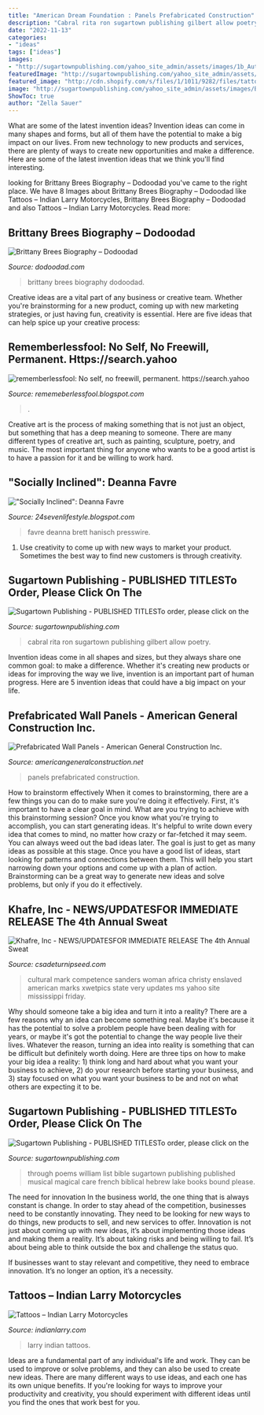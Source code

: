 ```yaml
---
title: "American Dream Foundation : Panels Prefabricated Construction"
description: "Cabral rita ron sugartown publishing gilbert allow poetry"
date: "2022-11-13"
categories:
- "ideas"
tags: ["ideas"]
images:
- "http://sugartownpublishing.com/yahoo_site_admin/assets/images/1b_Author_photo_Ron_Cabral.63113149_std.jpg"
featuredImage: "http://sugartownpublishing.com/yahoo_site_admin/assets/images/Bob_Coats_at_Lake_Tahoe3.338124218_std.jpg"
featured_image: "http://cdn.shopify.com/s/files/1/1011/9282/files/tattoo18_large.png?11621996272923911851"
image: "http://sugartownpublishing.com/yahoo_site_admin/assets/images/Bob_Coats_at_Lake_Tahoe3.338124218_std.jpg"
ShowToc: true
author: "Zella Sauer"
---
```



What are some of the latest invention ideas?
Invention ideas can come in many shapes and forms, but all of them have the potential to make a big impact on our lives. From new technology to new products and services, there are plenty of ways to create new opportunities and make a difference. Here are some of the latest invention ideas that we think you'll find interesting.

	

		
looking for Brittany Brees Biography – Dodoodad you've came to the right place. We have 8 Images about Brittany Brees Biography – Dodoodad like Tattoos – Indian Larry Motorcycles, Brittany Brees Biography – Dodoodad and also Tattoos – Indian Larry Motorcycles. Read more:
		
    
## Brittany Brees Biography – Dodoodad

<img loading=lazy src="https://dodoodad.com/wp-content/uploads/2018/02/brittany-brees.jpg" onerror="this.onerror=null;this.src='https://tse1.mm.bing.net/th?id=OIP.lbE9NQBlCUhwWYk5MhWdVwAAAA&amp;pid=15.1';" alt="Brittany Brees Biography – Dodoodad">

_Source: dodoodad.com_

>brittany brees biography dodoodad. 

	

Creative ideas are a vital part of any business or creative team. Whether you're brainstorming for a new product, coming up with new marketing strategies, or just having fun, creativity is essential. Here are five ideas that can help spice up your creative process:

    
## Rememberlessfool: No Self, No Freewill, Permanent. Https://search.yahoo

<img loading=lazy src="https://1.bp.blogspot.com/-NQLvskrISsU/XkYH0S16XqI/AAAAAAAAcsk/q5Oz1peDh-wQUgf8_i6eTFmFMNsbpLWzgCLcBGAsYHQ/s1600/Untitled436.png" onerror="this.onerror=null;this.src='https://tse4.mm.bing.net/th?id=OIP.T5hXyHZ1C5zCTG-UoKBtjQHaEK&amp;pid=15.1';" alt="rememberlessfool: No self, no freewill, permanent. https://search.yahoo">

_Source: rememeberlessfool.blogspot.com_

>. 

	

Creative art is the process of making something that is not just an object, but something that has a deep meaning to someone. There are many different types of creative art, such as painting, sculpture, poetry, and music. The most important thing for anyone who wants to be a good artist is to have a passion for it and be willing to work hard.

    
## &quot;Socially Inclined&quot;: Deanna Favre

<img loading=lazy src="http://2.bp.blogspot.com/_gD8Wn3tmB9c/TI8yPpvm_yI/AAAAAAAABn0/rsxbpMWO7HI/w1200-h630-p-k-no-nu/Deanna+Favre.jpg" onerror="this.onerror=null;this.src='https://tse1.mm.bing.net/th?id=OIP.CY1MZwa_yqhUtFLLbdENhgAAAA&amp;pid=15.1';" alt="&quot;Socially Inclined&quot;: Deanna Favre">

_Source: 24sevenlifestyle.blogspot.com_

>favre deanna brett hanisch presswire. 

	

1. Use creativity to come up with new ways to market your product. Sometimes the best way to find new customers is through creativity.

    
## Sugartown Publishing - PUBLISHED TITLESTo Order, Please Click On The

<img loading=lazy src="http://sugartownpublishing.com/yahoo_site_admin/assets/images/1b_Author_photo_Ron_Cabral.63113149_std.jpg" onerror="this.onerror=null;this.src='https://tse3.mm.bing.net/th?id=OIP.KPuxpa3iDx0h8TYj5KzAhQAAAA&amp;pid=15.1';" alt="Sugartown Publishing - PUBLISHED TITLESTo order, please click on the">

_Source: sugartownpublishing.com_

>cabral rita ron sugartown publishing gilbert allow poetry. 

	

Invention ideas come in all shapes and sizes, but they always share one common goal: to make a difference. Whether it's creating new products or ideas for improving the way we live, invention is an important part of human progress. Here are 5 invention ideas that could have a big impact on your life.

    
## Prefabricated Wall Panels - American General Construction Inc.

<img loading=lazy src="https://www.americangeneralconstruction.net/wp-content/uploads/2018/09/3ce0b9_b6e8bbd746e946469467d72f8d9ba54e.jpg" onerror="this.onerror=null;this.src='https://tse1.mm.bing.net/th?id=OIP.dQm_SkFqkjJU_MN-rDl5agHaFC&amp;pid=15.1';" alt="Prefabricated Wall Panels - American General Construction Inc.">

_Source: americangeneralconstruction.net_

>panels prefabricated construction. 

	

How to brainstorm effectively
When it comes to brainstorming, there are a few things you can do to make sure you're doing it effectively. First, it's important to have a clear goal in mind. What are you trying to achieve with this brainstorming session? Once you know what you're trying to accomplish, you can start generating ideas. It's helpful to write down every idea that comes to mind, no matter how crazy or far-fetched it may seem. You can always weed out the bad ideas later. The goal is just to get as many ideas as possible at this stage. Once you have a good list of ideas, start looking for patterns and connections between them. This will help you start narrowing down your options and come up with a plan of action. Brainstorming can be a great way to generate new ideas and solve problems, but only if you do it effectively.

    
## Khafre, Inc - NEWS/UPDATES﻿FOR IMMEDIATE RELEASE The 4th Annual Sweat

<img loading=lazy src="http://www.csadeturnipseed.com/yahoo_site_admin/assets/images/sademic.339165510_std.jpg" onerror="this.onerror=null;this.src='https://tse1.mm.bing.net/th?id=OIP.l2cYv0bLQa4KJUxQ_SCf2gHaJl&amp;pid=15.1';" alt="Khafre, Inc - NEWS/UPDATES﻿FOR IMMEDIATE RELEASE The 4th Annual Sweat">

_Source: csadeturnipseed.com_

>cultural mark competence sanders woman africa christy enslaved american marks xwetpics state very updates ms yahoo site mississippi friday. 

	

Why should someone take a big idea and turn it into a reality?
There are a few reasons why an idea can become something real. Maybe it's because it has the potential to solve a problem people have been dealing with for years, or maybe it's got the potential to change the way people live their lives. Whatever the reason, turning an idea into reality is something that can be difficult but definitely worth doing. Here are three tips on how to make your big idea a reality: 1) think long and hard about what you want your business to achieve, 2) do your research before starting your business, and 3) stay focused on what you want your business to be and not on what others are expecting it to be.

    
## Sugartown Publishing - PUBLISHED TITLESTo Order, Please Click On The

<img loading=lazy src="http://sugartownpublishing.com/yahoo_site_admin/assets/images/Bob_Coats_at_Lake_Tahoe3.338124218_std.jpg" onerror="this.onerror=null;this.src='https://tse4.mm.bing.net/th?id=OIP.lE4r4hAl89v1KtgKZ0PLDwHaJl&amp;pid=15.1';" alt="Sugartown Publishing - PUBLISHED TITLESTo order, please click on the">

_Source: sugartownpublishing.com_

>through poems william list bible sugartown publishing published musical magical care french biblical hebrew lake books bound please. 

	

The need for innovation
In the business world, the one thing that is always constant is change. In order to stay ahead of the competition, businesses need to be constantly innovating. They need to be looking for new ways to do things, new products to sell, and new services to offer.
Innovation is not just about coming up with new ideas, it’s about implementing those ideas and making them a reality. It’s about taking risks and being willing to fail. It’s about being able to think outside the box and challenge the status quo.

If businesses want to stay relevant and competitive, they need to embrace innovation. It’s no longer an option, it’s a necessity.

    
## Tattoos – Indian Larry Motorcycles

<img loading=lazy src="http://cdn.shopify.com/s/files/1/1011/9282/files/tattoo18_large.png?11621996272923911851" onerror="this.onerror=null;this.src='https://tse1.mm.bing.net/th?id=OIP.D0fcwPh7uLs9IZXgneLS0wAAAA&amp;pid=15.1';" alt="Tattoos – Indian Larry Motorcycles">

_Source: indianlarry.com_

>larry indian tattoos. 

	

Ideas are a fundamental part of any individual's life and work. They can be used to improve or solve problems, and they can also be used to create new ideas. There are many different ways to use ideas, and each one has its own unique benefits. If you're looking for ways to improve your productivity and creativity, you should experiment with different ideas until you find the ones that work best for you.

